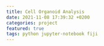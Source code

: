 ```yaml
---
title: Cell Organoid Analysis
date: 2021-11-08 17:39:32 +0200
categories: project
featured: true
tags: python jupyter-notebook fiji
---
```

